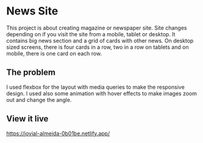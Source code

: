 # News Site

This project is about creating magazine or newspaper site. Site changes depending on if you visit the site from a mobile, tablet or desktop. It contains big news section and a grid of cards with other news. On desktop sized screens, there is four cards in a row, two in a row on tablets and on mobile, there is one card on each row.

## The problem

I used flexbox for the layout with media queries to make the responsive design. I used also some animation with hover effects to make images zoom out and change the angle. 

## View it live
https://jovial-almeida-0b01be.netlify.app/
